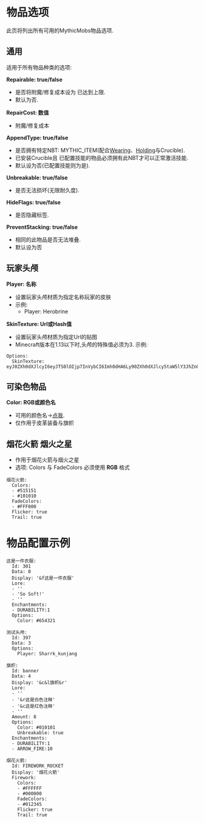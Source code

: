 物品选项
============

此页将列出所有可用的MythicMobs物品选项.

通用
-----------------

适用于所有物品种类的选项:

**Repairable: true/false**

  - 是否将附魔/修复成本设为 已达到上限.
  - 默认为否.

**RepairCost: 数值**

  - 附魔/修复成本

**AppendType: true/false**

  - 是否拥有特定NBT: MYTHIC_ITEM(配合[Wearing](/条件/Wearing)、[Holding](/条件/Holding)与Crucible).
  - 已安装Crucible且
已配置技能的物品必须拥有此NBT才可以正常激活技能.
  - 默认设为否(已配置技能则为是).

**Unbreakable: true/false**

  - 是否无法损坏(无限耐久度).

**HideFlags: true/false**

  - 是否隐藏标签.

**PreventStacking: true/false**

  - 相同的此物品是否无法堆叠.
  - 默认设为否

玩家头颅
-----------

**Player: 名称**

  - 设置玩家头颅材质为指定名称玩家的皮肤
  - 示例:
    - Player: Herobrine

**SkinTexture: Url或Hash值**

  - 设置玩家头颅材质为指定Url的贴图
  - Minecraft版本在1.13以下时,头颅的特殊值必须为3.
示例:
```
Options:
  SkinTexture: eyJ0ZXh0dXJlcyI6eyJTS0lOIjp7InVybCI6Imh0dHA6Ly90ZXh0dXJlcy5taW5lY3JhZnQubmV0L3RleHR1cmUvODdlMGFhOTQzM2RiYTliNzU5MzJhMTFkYzk0ZDQwNmJkZTE5ZTg2MzUxNDIxNDkyYjNlZDM3OGM4ZTFhN2NjIn19fQ==
```
可染色物品
-------------

**Color: RGB或颜色名**

-   可用的颜色名->[点我](https://hub.spigotmc.org/javadocs/bukkit/org/bukkit/DyeColor.html).
-   仅作用于皮革装备与旗帜

**烟花火箭 烟火之星**
--------------------

* 作用于烟花火箭与烟火之星
* 选项: Colors 与 FadeColors 必须使用 **RGB** 格式

```
烟花火箭:
  Colors:
  - #515151
  - #101010
  FadeColors:
  - #FFF000
  Flicker: true
  Trail: true
```

物品配置示例
========
```
这是一件衣服:
  Id: 301
  Data: 0
  Display: '&f这是一件衣服'
  Lore:
  - ''
  - 'So Soft!'
  - ''
  Enchantments:
  - DURABILITY:1
  Options:
    Color: #654321
```

```
测试头颅:
  Id: 397
  Data: 3
  Options:
    Player: Sharrk_kunjang
```
```
旗帜:
  Id: banner
  Data: 4
  Display: '&c&l旗帜&r'
  Lore:
  - ''
  - '&r这是白色注释'
  - '&c这是红色注释'
  - ''
  Amount: 8
  Options:
    Color: #010101
    Unbreakable: true
  Enchantments:
  - DURABILITY:1
  - ARROW_FIRE:10
```
```
烟花火箭:
  Id: FIREWORK_ROCKET
  Display: '烟花火箭'
  Firework:
    Colors:
    - #FFFFFF
    - #000000
    FadeColors:
    - #012345
    Flicker: true
    Trail: true
```